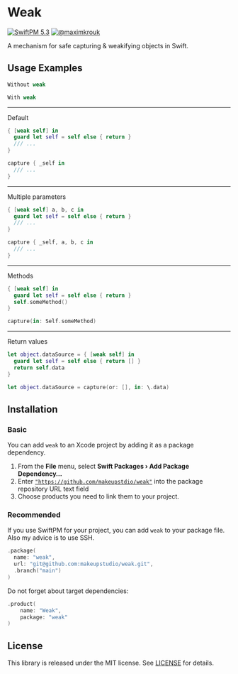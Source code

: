 # Weak

[![SwiftPM 5.3](https://img.shields.io/badge/📦_spm-5.3-ED523F.svg?style=flat)](https://swift.org/download/) [![@maximkrouk](https://img.shields.io/badge/contact-@maximkrouk-1DA1F2.svg?style=flat&logo=twitter)](https://twitter.com/maximkrouk)

A mechanism for safe capturing & weakifying objects in Swift.

## Usage Examples

```swift
Without weak
```

```swift
With weak
```

----

Default
```swift
{ [weak self] in 
  guard let self = self else { return }
  /// ...
}
```

```swift
capture { _self in
  /// ...
}
```

----

Multiple parameters
```swift
{ [weak self] a, b, c in 
  guard let self = self else { return }
  /// ...
}
```

```swift
capture { _self, a, b, c in 
  /// ...
}
```

---

Methods

```swift
{ [weak self] in 
  guard let self = self else { return }
  self.someMethod()
}
```

```swift
capture(in: Self.someMethod)
```

----

Return values

```swift
let object.dataSource = { [weak self] in
  guard let self = self else { return [] }
  return self.data
}
```

```swift
let object.dataSource = capture(or: [], in: \.data)
```

## Installation

### Basic

You can add `weak` to an Xcode project by adding it as a package dependency.

1. From the **File** menu, select **Swift Packages › Add Package Dependency…**
2. Enter [`"https://github.com/makeupstdio/weak"`](https://github.com/makeupstdio/weak) into the package repository URL text field
3. Choose products you need to link them to your project.

### Recommended

If you use SwiftPM for your project, you can add `weak` to your package file. Also my advice is to use SSH.

```swift
.package(
  name: "weak",
  url: "git@github.com:makeupstudio/weak.git",
  .branch("main")
)
```

Do not forget about target dependencies:

```swift
.product(
    name: "Weak", 
    package: "weak"
)
```

## License

This library is released under the MIT license. See [LICENSE](./LICENSE) for details.

